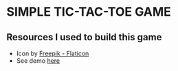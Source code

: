 # SIMPLE TIC-TAC-TOE GAME
## Resources I used to build this game
- Icon by [Freepik - Flaticon](https://www.flaticon.com/free-icons/tic-tac-toe)
- See demo [here](https://tic-tac-toe-game-pearl-six.vercel.app/)
